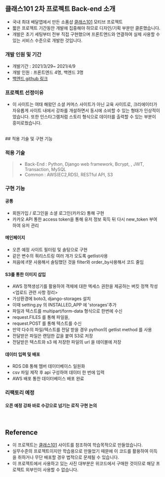 ## 클래스101 2차 프로젝트 Back-end 소개

- 국내 최대 배달앱에서 만든 소품샵 [클래스101](https://class101.net/) 모티브 프로젝트
- 짧은 프로젝트 기간동안 개발에 집중해야 하므로 디자인/기획 부분만 클론했습니다.
- 개발은 초기 세팅부터 전부 직접 구현했으며 프론트앤드와 연결하여 실제 사용할 수 있는 서비스 수준으로 개발한 것입니다.

### 개발 인원 및 기간

- 개발기간 : 2021/3/29~ 2021/4/9
- 개발 인원 : 프론트엔드 4명, 백엔드 3명
- [백엔드 github 링크](https://github.com/wecode-bootcamp-korea/18-2nd-class200ok-backend)

### 프로젝트 선정이유

- 이 사이트는 여태 해왔던 소셜 커머스 사이트가 아닌 교육 사이트로, 크리에이터가 자유롭게 사이트 내에서 강좌를 개설하면서 동시에 소비할 수 있는 형태가 인상적이었습니다. 또한 인스타그램처럼 스토리 형식으로 데이터를 출력할 수 있는 부분이 흥미로웠습니다.

<br>
## 적용 기술 및 구현 기능

### 적용 기술

> - Back-End : Python, Django web framework, Bcrypt, , JWT, Transaction, MySQL
> - Common : AWS(EC2,RDS), RESTful API, S3

### 구현 기능

#### 공통

- 회원가입 / 로그인을 소셜 로그인(카카오) 통해 구현 
- 카카오 API 통한 access token을 통해 유저 정보 획득 뒤 다시 new_token 부여하여 유저 관리


#### 메인페이지

- 오픈 예정 사이트 필터링 및 솔팅으로 구현 
- 같은 변수의 쿼리스트링 여러 개가 오도록 getlist사용
- 처음에 if문 사용해서 솔팅했던 것을 filter와 order_by사용해서 코드 줄임

#### S3를 통한 이미지 삽입

- AWS 정책생성기를 활용하여 객체에 대한 엑세스 권한을 제공하는 버킷 정책 작성
<업로드 관련 사항 정리>
- 가상환경에 boto3, django-storages 설치
- 이때 setting.py 의 INSTALLED_APP 에 'storages'추가
- 파일과 텍스트를 multipart/form-data 형식으로 한번에 수신
- request.FILES 를 통해 파일을, 
- request.POST 를 통해 텍스트를 수신
- 만약 다수의 파일/텍스트를 전달 받을 경우 python의 getlist method 를 사용
- 전달받은 파일은 랜덤한 값을 붙여  S3로 저장
- 전달받은 텍스트와 s3 에 저장한 파일의 url 을 테이블에 저장



#### 데이터 입력 및 배포
- RDS DB 통해 멤버 데이터베이스 일원화
- csv 파일 제작 후 api 구성하여 데이터 한 번에 입력
- AWS 배포 통한 데이터베이스 배포 완료

### 리팩토리 예정

#### 오픈 예정 강좌 바로 수강으로 넘기는 로직 구현 논의

<br>

## Reference

- 이 프로젝트는 [클래스101](https://class101.net/) 사이트를 참조하여 학습목적으로 만들었습니다.
- 실무수준의 프로젝트이지만 학습용으로 만들었기 때문에 이 코드를 활용하여 이득을 취하거나 무단 배포할 경우 법적으로 문제될 수 있습니다.
- 이 프로젝트에서 사용하고 있는 사진 대부분은 위코드에서 구매한 것이므로 해당 프로젝트 외부인이 사용할 수 없습니다.
